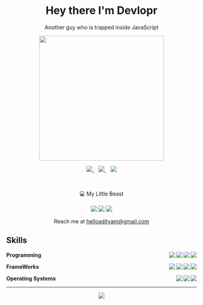 

<h1 align='center'>
  Hey there I'm Devlopr
</h1>

<p align='center'>
  Another guy who is trapped inside JavaScript
</p>

<p align='center'>
  <a href="#"><img src="https://github-readme-stats.vercel.app/api?username=heyDevlopr&show_icons=true&count_private=true&theme=github_dark" width="330"></a>
</p>


<p align='center'>
  <a href="https://instagram.com/heyDevlopr">
    <img src="https://img.shields.io/badge/Instagram-E4405F?style=for-the-badge&logo=instagram&logoColor=white" />
  </a>&nbsp;&nbsp;
  <a href="https://codepen.io/devlopr">
    <img src="https://img.shields.io/badge/Codepen-000000?style=for-the-badge&logo=codepen&logoColor=white" />
  </a>&nbsp;&nbsp;
  <a href="https://www.youtube.com/channel/UCVmQpp6Ah3s6JnbBvA5Nh7A?sub_confirmation=1">
    <img src="https://img.shields.io/badge/YouTube-%23E60023.svg?&style=for-the-badge&logo=Youtube&logoColor=white" />
  </a>
</p>

<br/>
<p align='center'>
  💻 My Little Beast<br/><br/>
  <img src="https://img.shields.io/badge/hp-Desktop-0096D6?style=for-the-badge&logo=hp&logoColor=white" />
  <img src="https://img.shields.io/badge/Intel-Core_i3_8th_@3.2Ghz-0071C5?style=for-the-badge&logo=intel&logoColor=white" />
  <img src="https://img.shields.io/badge/RAM-4GB-%230071C5.svg?&style=for-the-badge&logoColor=white" />
</p>

<p align='center'>
  Reach me at  <a href='mailto:helloadityam@gmail.com'>helloadityam@gmail.com</a>
</p>

## Skills

**Programming**
<img align="right" src="https://img.shields.io/badge/Python-3776AB?style=for-the-badge&logo=python&logoColor=white" />
<img align="right" src="https://img.shields.io/badge/C%2B%2B-00599C?style=for-the-badge&logo=c%2B%2B&logoColor=white" />
<img align="right" src="https://img.shields.io/badge/CSS3-1572B6?style=for-the-badge&logo=css3&logoColor=white" />
<img align="right" src="https://img.shields.io/badge/JavaScript-323330?style=for-the-badge&logo=javascript&logoColor=F7DF1E" />

**FrameWorks**
<img align="right" src="https://img.shields.io/badge/jQuery-0769AD?style=for-the-badge&logo=jquery&logoColor=white" />
<img align="right" src="https://img.shields.io/badge/npm-CB3837?style=for-the-badge&logo=npm&logoColor=white" />
<img align="right" src="https://img.shields.io/badge/Electron-2B2E3A?style=for-the-badge&logo=electron&logoColor=9FEAF9" />
<img align="right" src="https://img.shields.io/badge/Node.js-339933?style=for-the-badge&logo=nodedotjs&logoColor=white" />


**Operating Systems**
<img align="right" src="https://img.shields.io/badge/Kali_Linux-557C94?style=for-the-badge&logo=kali-linux&logoColor=white" />
<img align="right" src="https://img.shields.io/badge/Linux_Mint-87CF3E?style=for-the-badge&logo=linux-mint&logoColor=white" />
<img align="right" src="https://img.shields.io/badge/Ubuntu-E95420?style=for-the-badge&logo=ubuntu&logoColor=white" />

---

<p align='center'>
  <img src="https://github-readme-stats.vercel.app/api/top-langs/?username=heyDevlopr&theme=github_dark">
</p>

